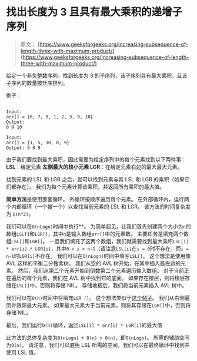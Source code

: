 # 找出长度为 3 且具有最大乘积的递增子序列

> 原文： [https://www.geeksforgeeks.org/increasing-subsequence-of-length-three-with-maximum-product/](https://www.geeksforgeeks.org/increasing-subsequence-of-length-three-with-maximum-product/)

给定一个非负整数序列，找到长度为 3 的子序列，该子序列具有最大乘积，且该子序列的数量按升序排列。

例子：

```

Input: 
arr[] = {6, 7, 8, 1, 2, 3, 9, 10} 
Output: 
8 9 10

Input: 
arr[] = {1, 5, 10, 8, 9}
Output: 5 8 9
```

由于我们要找到最大乘积，因此需要为给定序列中的每个元素找到以下两件事：
**LSL**：给定元素
**左侧最大的较小元素 LGR**：在给定元素右边的最大最大元素。

找到元素的 LSL 和 LGR 之后，就可以找到元素与其 LSL 和 LGR 的乘积（如果它们都存在）。 我们为每个元素计算该乘积，并返回所有乘积的最大值。

**简单方法**是使用嵌套循环。 外循环按顺序遍历每个元素。 在外部循环内，运行两个内部循环（一个接一个）以查找当前元素的 LSL 和 LGR。 该方法的时间复杂度为 `O(n^2)`。

我们可以在`O(nLogn)`时间中执行**。 为简单起见，让我们首先创建两个大小为`n`的数组`LSL[]`和`LGR[]`，其中`n`是输入数组`arr[]`中的元素数。 主要任务是填充两个数组`LSL[]`和`LGR[]`。 一旦我们填充了这两个数组，我们就需要找到最大乘积`LSL[i] * arr[i] * LGR[i]`，其中`0 < i < n-1`（请注意`LSL[i]`在`i = 0`时不存在，而`i = n-1`时`LGR[i]`不存在。 我们可以在`O(nLogn)`时间中填写`LSL[]`。 这个想法是使用像 AVL 这样的平衡二分搜索树。 我们从空的 AVL 树开始，在其中插入最左边的元素。 然后，我们从第二个元素开始到倒数第二个元素遍历输入数组。 对于当前正在遍历的每个元素，我们在 AVL 树中找到它的底面。 如果存在楼层，则将楼层存储在`LSL[]`中，否则将存储 NIL。 存储地板后，我们将当前元素插入 AVL 树中。

我们可以在`O(n)`时间中将填充`LGR []`。 这个想法类似于[这个帖子](https://www.geeksforgeeks.org/replace-every-element-with-the-greatest-on-right-side/)。 我们从右侧遍历并跟踪最大元素。 如果最大元素大于当前元素，则将其存储在`LGR[]`中，否则将存储 NIL。

最后，我们运行`O(n)`循环，返回`LSL[i] * arr[i] * LGR[i]`的最大值

此方法的总体复杂度为`O(nLogn) + O(n) + O(n)`，即`O(nLogn)`。 所需的辅助空间为`O(n)`。 请注意，我们可以避免 LSL 所需的空间，我们可以在最终循环中找到并使用 LSL 值。

